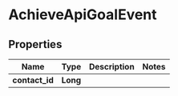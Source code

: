 
# AchieveApiGoalEvent

## Properties
Name | Type | Description | Notes
------------ | ------------- | ------------- | -------------
**contact_id** | **Long** |  | 



